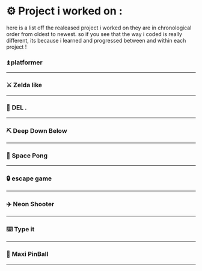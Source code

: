 # ⚙️ __Project i worked on :__ 
here is a list off the realeased project i worked on
they are in chronological order from oldest to newest.
so if you see that the way i coded is really different, its because i learned and progressed between and within each project !

### ⏫ __platformer__

___


### ⚔️ __Zelda like__
___


### 👊 __DEL *.*__
___


### ⛏️ __Deep Down Below__
___
### 🏐 __Space Pong__
___
### 🔒 __escape game__
___
### ✈️ __Neon Shooter__
___
### ⌨️ __Type it__
___
### 🏏 __Maxi PinBall__
___
